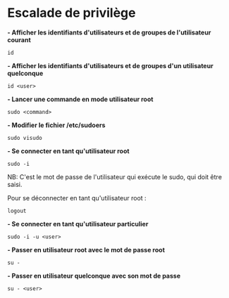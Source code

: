 # Escalade de privilège

**- Afficher les identifiants d'utilisateurs et de groupes de l'utilisateur courant**

```
id
```

**- Afficher les identifiants d'utilisateurs et de groupes d'un utilisateur quelconque**

```
id <user>
```

**- Lancer une commande en mode utilisateur root**

```
sudo <command>
```

**- Modifier le fichier /etc/sudoers**

```
sudo visudo
```

**- Se connecter en tant qu'utilisateur root**

```
sudo -i
```

NB: C'est le mot de passe de l'utilisateur qui exécute le sudo, qui doit être saisi.

Pour se déconnecter en tant qu'utilisateur root :
```
logout
```

**- Se connecter en tant qu'utilisateur particulier**

```
sudo -i -u <user>
```

**- Passer en utilisateur root avec le mot de passe root**

```
su -
```

**- Passer en utilisateur quelconque avec son mot de passe**

```
su - <user>
```